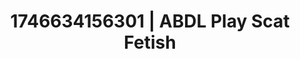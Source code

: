 ---
categories:
- Tan lines & lingerie
- BDSM whisper
- AI-generated
- Whipped cream play
- Real couple content
- ASMR
- Erotic slow burn
- Cosplay
image: /assets/images/1746634156301.jpg
layout: post
seo:
  description: Featured content with sensual ABDL Play, Scat Fetish. HD images available.
  keywords: ABDL Play, Scat Fetish
  og_image: /assets/images/1746634156301.jpg
  schema_type: VisualArtwork
tags:
- ABDL Play
- '#1746634156301'
- Scat Fetish
title: 1746634156301 | ABDL Play Scat Fetish
---